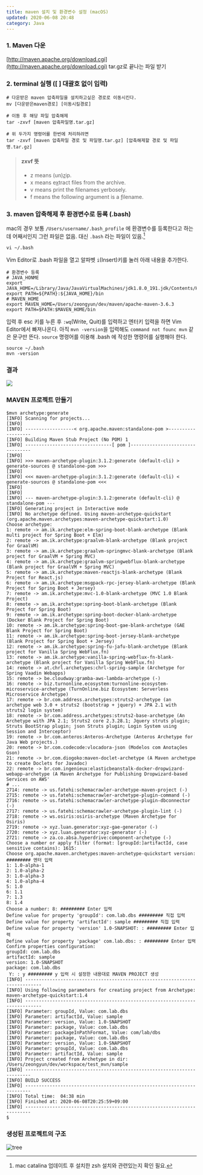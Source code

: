 ```yaml
---
title: maven 설치 및 환경변수 설정 (macOS)
updated: 2020-06-08 20:48
category: Java
---
```

### 1. Maven 다운  
[http://maven.apache.org/download.cgi](http://maven.apache.org/download.cgi)
tar.gz로 끝나는 파일 받기

### 2. terminal 실행 ([ ] 대괄호 없이 입력)  
```terminal
# 다운받은 maven 압축파일을 설치하고싶은 경로로 이동시킨다.
mv [다운받은maven경로] [이동시킬경로]

# 이동 후 해당 파일 압축해제
tar -zxvf [maven 압축파일명.tar.gz]

# 위 두가지 명령어를 한번에 처리하려면
tar -zxvf [maven 압축파일 경로 및 파일명.tar.gz] [압축해제할 경로 및 파일명.tar.gz]
```
> #### zxvf 뜻
> - z means (un)z̲ip.
> - x means ex̲tract files from the archive.
> - v means print the filenames v̲erbosely.
> - f means the following argument is a f̱ilename.
  
### 3. maven 압축해제 후 환경변수로 등록 (.bash)  
mac의 경우 보통 `/Users/username/.bash_profile` 에 환경변수를 등록한다고 하는데 어째서인지 그런 파일은 없음. 대신 `.bash` 라는 파일이 있음.[^1]
  
```terminal
vi ~/.bash
```
Vim Editor로 .bash 파일을 열고 알파벳 `i`(Insert)키를 눌러 아래 내용을 추가한다. 
  
```terminal
# 환경변수 등록
# JAVA_HONME
export JAVA_HOME=/Library/Java/JavaVirtualMachines/jdk1.8.0_191.jdk/Contents/Home
export PATH=${PATH}:${JAVA_HOME}/bin
# MAVEN_HOME
export MAVEN_HOME=/Users/zeongyun/dev/maven/apache-maven-3.6.3
export PATH=$PATH:$MAVEN_HOME/bin
```


입력 후 esc 키를 누른 후  `:wq`(Write, Quit)를 입력하고 엔터키 입력을 하면 Vim Editor에서 빠져나온다. 
아직 `mvn -version`을 입력해도 `command not founc mvn` 같은 문구만 뜬다. `source` 명령어를 이용해 .bash 에 작성한 명령어를 실행해야 한다.  
  
```terminal
source ~/.bash
mvn -version
```

### 결과
<a href="https://raw.githubusercontent.com/rlawjddbs/rlawjddbs.github.io/master/_posts/imgs/0518/result.png" style="border-bottom:0;" target="_new">![](https://raw.githubusercontent.com/rlawjddbs/rlawjddbs.github.io/master/_posts/imgs/0518/result.png)</a>

### MAVEN 프로젝트 만들기
```terminal
$mvn archetype:generate
[INFO] Scanning for projects...
[INFO] 
[INFO] ------------------< org.apache.maven:standalone-pom >-------------------
[INFO] Building Maven Stub Project (No POM) 1
[INFO] --------------------------------[ pom ]---------------------------------
[INFO] 
[INFO] >>> maven-archetype-plugin:3.1.2:generate (default-cli) > generate-sources @ standalone-pom >>>
[INFO] 
[INFO] <<< maven-archetype-plugin:3.1.2:generate (default-cli) < generate-sources @ standalone-pom <<<
[INFO] 
[INFO] 
[INFO] --- maven-archetype-plugin:3.1.2:generate (default-cli) @ standalone-pom ---
[INFO] Generating project in Interactive mode
[INFO] No archetype defined. Using maven-archetype-quickstart (org.apache.maven.archetypes:maven-archetype-quickstart:1.0)
Choose archetype:
1: remote -> am.ik.archetype:elm-spring-boot-blank-archetype (Blank multi project for Spring Boot + Elm)
2: remote -> am.ik.archetype:graalvm-blank-archetype (Blank project for GraalVM)
3: remote -> am.ik.archetype:graalvm-springmvc-blank-archetype (Blank project for GraalVM + Spring MVC)
4: remote -> am.ik.archetype:graalvm-springwebflux-blank-archetype (Blank project for GraalVM + Spring MVC)
5: remote -> am.ik.archetype:maven-reactjs-blank-archetype (Blank Project for React.js)
6: remote -> am.ik.archetype:msgpack-rpc-jersey-blank-archetype (Blank Project for Spring Boot + Jersey)
7: remote -> am.ik.archetype:mvc-1.0-blank-archetype (MVC 1.0 Blank Project)
8: remote -> am.ik.archetype:spring-boot-blank-archetype (Blank Project for Spring Boot)
9: remote -> am.ik.archetype:spring-boot-docker-blank-archetype (Docker Blank Project for Spring Boot)
10: remote -> am.ik.archetype:spring-boot-gae-blank-archetype (GAE Blank Project for Spring Boot)
11: remote -> am.ik.archetype:spring-boot-jersey-blank-archetype (Blank Project for Spring Boot + Jersey)
12: remote -> am.ik.archetype:spring-fu-jafu-blank-archetype (Blank project for Vanilla Spring WebFlux.fn)
13: remote -> am.ik.archetype:vanilla-spring-webflux-fn-blank-archetype (Blank project for Vanilla Spring WebFlux.fn)
14: remote -> at.chrl.archetypes:chrl-spring-sample (Archetype for Spring Vaadin Webapps)
15: remote -> be.cloudway:gramba-aws-lambda-archetype (-)
16: remote -> biz.turnonline.ecosystem:turnonline-ecosystem-microservice-archetype (TurnOnline.biz Ecosystem: Serverless Microservice Archetype)
17: remote -> br.com.address.archetypes:struts2-archetype (an archetype web 3.0 + struts2 (bootstrap + jquery) + JPA 2.1 with struts2 login system)
18: remote -> br.com.address.archetypes:struts2-base-archetype (An Archetype with JPA 2.1; Struts2 core 2.3.28.1; Jquery struts plugin; Struts BootStrap plugin; json Struts plugin; Login System using Session and Interceptor)
19: remote -> br.com.anteros:Anteros-Archetype (Anteros Archetype for Java Web projects.)
20: remote -> br.com.codecode:vlocadora-json (Modelos com Anotações Gson)
21: remote -> br.com.diogoko:maven-doclet-archetype (A Maven archetype to create Doclets for Javadoc)
22: remote -> br.com.ingenieux:elasticbeanstalk-docker-dropwizard-webapp-archetype (A Maven Archetype for Publishing Dropwizard-based Services on AWS' 
# ...
2714: remote -> us.fatehi:schemacrawler-archetype-maven-project (-)
2715: remote -> us.fatehi:schemacrawler-archetype-plugin-command (-)
2716: remote -> us.fatehi:schemacrawler-archetype-plugin-dbconnector (-)
2717: remote -> us.fatehi:schemacrawler-archetype-plugin-lint (-)
2718: remote -> ws.osiris:osiris-archetype (Maven Archetype for Osiris)
2719: remote -> xyz.luan.generator:xyz-gae-generator (-)
2720: remote -> xyz.luan.generator:xyz-generator (-)
2721: remote -> za.co.absa.hyperdrive:component-archetype (-)
Choose a number or apply filter (format: [groupId:]artifactId, case sensitive contains): 1615: 
Choose org.apache.maven.archetypes:maven-archetype-quickstart version: ######### 엔터 입력
1: 1.0-alpha-1
2: 1.0-alpha-2
3: 1.0-alpha-3
4: 1.0-alpha-4
5: 1.0
6: 1.1
7: 1.3
8: 1.4
Choose a number: 8: ######### Enter 입력
Define value for property 'groupId': com.lab.dbs ######### 직접 입력
Define value for property 'artifactId': sample ######### 직접 입력
Define value for property 'version' 1.0-SNAPSHOT: : ######### Enter 입력
Define value for property 'package' com.lab.dbs: : ######### Enter 입력
Confirm properties configuration:
groupId: com.lab.dbs
artifactId: sample
version: 1.0-SNAPSHOT
package: com.lab.dbs
 Y: : y ######### y 입력 시 설정한 내용대로 MAVEN PROJECT 생성
[INFO] ----------------------------------------------------------------------------
[INFO] Using following parameters for creating project from Archetype: maven-archetype-quickstart:1.4
[INFO] ----------------------------------------------------------------------------
[INFO] Parameter: groupId, Value: com.lab.dbs
[INFO] Parameter: artifactId, Value: sample
[INFO] Parameter: version, Value: 1.0-SNAPSHOT
[INFO] Parameter: package, Value: com.lab.dbs
[INFO] Parameter: packageInPathFormat, Value: com/lab/dbs
[INFO] Parameter: package, Value: com.lab.dbs
[INFO] Parameter: version, Value: 1.0-SNAPSHOT
[INFO] Parameter: groupId, Value: com.lab.dbs
[INFO] Parameter: artifactId, Value: sample
[INFO] Project created from Archetype in dir: /Users/zeongyun/dev/workspace/test_mvn/sample
[INFO] ------------------------------------------------------------------------
[INFO] BUILD SUCCESS
[INFO] ------------------------------------------------------------------------
[INFO] Total time:  04:38 min
[INFO] Finished at: 2020-06-08T20:25:59+09:00
[INFO] ------------------------------------------------------------------------
$    
```

### 생성된 프로젝트의 구조
![tree](https://raw.githubusercontent.com/rlawjddbs/rlawjddbs.github.io/master/_posts/imgs/0608/tree.png)


[^1]: mac catalina 업데이트 후 설치한 zsh 설치와 관련있는지 확인 필요.  